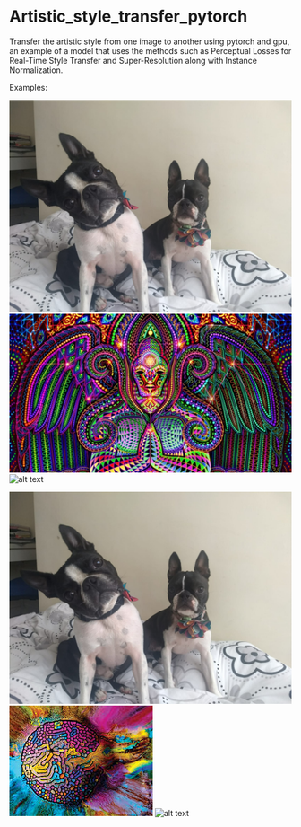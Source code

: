 # Artistic_style_transfer_pytorch
Transfer the artistic style from one image to another using pytorch and gpu, an example of a model that uses the methods such as Perceptual Losses for Real-Time Style Transfer and Super-Resolution along with Instance Normalization. 

Examples:

![alt text](https://github.com/arun-apad/Artistic_style_transfer_pytorch/blob/master/rudy-luna3.jpeg)
![alt text](https://github.com/arun-apad/Artistic_style_transfer_pytorch/blob/master/psycho.jpg)
![alt text](https://github.com/arun-apad/Artistic_style_transfer_pytorch/blob/master/rudylunapsycho.jpeg)

![alt text](https://github.com/arun-apad/Artistic_style_transfer_pytorch/blob/master/rudy-luna3.jpeg)
![alt text](https://github.com/arun-apad/Artistic_style_transfer_pytorch/blob/master/ballmurel.jpg)
![alt text](https://github.com/arun-apad/Artistic_style_transfer_pytorch/blob/master/rudylunamurel.jpeg)
